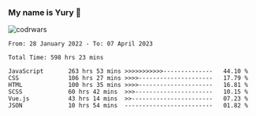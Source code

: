 ### My name is Yury 👋 
![codrwars](https://www.codewars.com/users/litury/badges/micro) 


<!--START_SECTION:waka-->

```text
From: 28 January 2022 - To: 07 April 2023

Total Time: 598 hrs 23 mins

JavaScript       263 hrs 53 mins >>>>>>>>>>>--------------   44.10 %
CSS              106 hrs 27 mins >>>>---------------------   17.79 %
HTML             100 hrs 35 mins >>>>---------------------   16.81 %
SCSS             60 hrs 42 mins  >>>----------------------   10.15 %
Vue.js           43 hrs 14 mins  >>-----------------------   07.23 %
JSON             10 hrs 54 mins  -------------------------   01.82 %
```

<!--END_SECTION:waka-->

